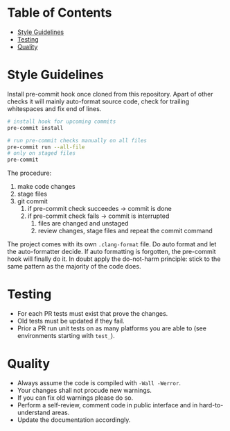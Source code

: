 # Table of Contents
- [Style Guidelines](#style-guidelines)
- [Testing](#testing)
- [Quality](#quality)


# Style Guidelines

Install pre-commit hook once cloned from this repository.
Apart of other checks it will mainly auto-format source code, check
for trailing whitespaces and fix end of lines.

```bash
# install hook for upcoming commits
pre-commit install

# run pre-commit checks manually on all files
pre-commit run --all-file
# only on staged files
pre-commit
```

The procedure:
1. make code changes
2. stage files
3. git commit
   1. if pre-commit check succeedes -> commit is done
   2. if pre-commit check fails -> commit is interrupted
      1. files are changed and unstaged
      2. review changes, stage files and repeat the commit command

The project comes with its own `.clang-format` file.
Do auto format and let the auto-formatter decide.
If auto formatting is forgotten, the pre-commit hook will finally do it.
In doubt apply the do-not-harm principle:
stick to the same pattern as the majority of the code does.


# Testing

- For each PR tests must exist that prove the changes.
- Old tests must be updated if they fail.
- Prior a PR run unit tests on as many platforms you are able to (see environments starting with `test_`).


# Quality

- Always assume the code is compiled with `-Wall -Werror`.
- Your changes shall not procude new warnings.
- If you can fix old warnings please do so.
- Perform a self-review, comment code in public interface
and in hard-to-understand areas.
- Update the documentation accordingly.

